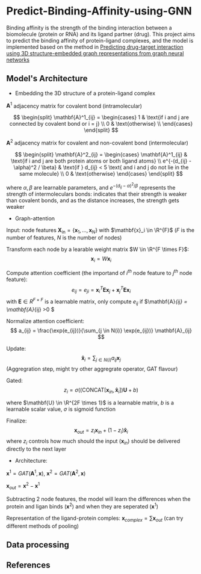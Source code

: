 # Predict-Binding-Affinity-using-GNN

Binding affinity is the strength of the binding interaction between a biomolecule (protein or RNA) and its ligand partner (drug). This project aims to predict the binding affinity of protein-ligand complexes, and the model is implemented based on the method in [Predicting drug-target interaction using 3D structure-embedded graph representations from graph neural networks](https://arxiv.org/abs/1904.08144)

## Model's Architecture

* Embedding the 3D structure of a protein-ligand complex

$\mathbf{A}^1$ adjacency matrix for covalent bond (intramolecular)

$$
\begin{split}
    \mathbf{A}^1_{ij} = 
        \begin{cases}
            1 & \text{if i and j are connected by covalent bond or i = j} \\
            0 & \text{otherwise} \\ 
        \end{cases}
\end{split}
$$

$\mathbf{A}^2$ adjacency matrix for covalent and non-covalent bond (intermolecular)

$$
\begin{split}
    \mathbf{A}^2_{ij} = 
        \begin{cases}
            \mathbf{A}^1_{ij} & \text{if i and j are both protein atoms or both ligand atoms} \\
            e^{-(d_{ij} - \alpha)^2 / \beta} & \text{if } d_{ij} < 5 \text{ and i and j do not lie in the same molecule} \\   
            0 & \text{otherwise}
        \end{cases}
\end{split}
$$

where $\alpha, \beta$ are learnable parameters, and $e^{-(d_{ij} - \alpha)^2 / \beta}$ represents the strength of intermoleculars bonds: indicates that their strength is weaker than covalent bonds, and as the distance increases, the strength gets weaker

* Graph-attention 

Input: node features $\mathbf{X_{\text{in}}} = \{\mathbf{x}_1, \dots, \mathbf{x}_N\}$ with $\mathbf{x}_i \in \R^{F}$ ($F$ is the number of features, $N$ is the number of nodes)

Transform each node by a learable weight matrix $W \in \R^{F \times F}$: 
$$ \mathbf{x}_{i} = W\mathbf{x}_{i} $$

Compute attention coefficient (the importand of $i^{th}$ node feature to $j^{th}$ node feature): 
$$ e_{ij} = e_{ji} = \mathbf{x}^{T}_i \mathbf{E} \mathbf{x}_j + \mathbf{x}^{T}_j \mathbf{E} \mathbf{x}_i $$
with $\mathbf{E} \in R^{F \times F}$ is a learnable matrix, only compute $e_{ij}$ if $\mathbf{A}_{ij} = \mathbf{A}_{ij} >0 $

Normalize attention coefficient: 
$$ a_{ij} = \frac{\exp(e_{ij})}{\sum_{j \in N(i)} \exp(e_{ij})} \mathbf{A}_{ij} $$

Update: 
$$ \mathbf{\hat{x}}_i = \sum_{j \in N(i)} a_{ij}\mathbf{x}_j $$ 
(Aggregration step, might try other aggregrate operator, GAT flavour)

Gated: 
$$z_i = \sigma((\text{CONCAT}[\mathbf{x}_{in}, \mathbf{\hat{x}}_i]) \mathbf{U} + b)$$

where $\mathbf{U} \in \R^{2F \times 1}$ is a learnable matrix, $b$ is a learnable scalar value, $\sigma$ is sigmoid function

Finalize: 
$$ \mathbf{x}_{out} = z_i \mathbf{x}_{in} + (1- z_i) \mathbf{\hat{x}}_i $$
where $z_i$ controls how much should the input ($\mathbf{x}_{in}$) should be delivered directly to the next layer

* Architecture:

$\mathbf{x}^1 = GAT(\mathbf{A}^1, \mathbf{x})$, $\mathbf{x}^2 = GAT(\mathbf{A}^2, \mathbf{x})$

$\mathbf{x}_{out} = \mathbf{x}^2 - \mathbf{x}^1$

Subtracting 2 node features, the model will learn the differences when the protein and ligan binds ($\mathbf{x}^2$) and when they are seperated ($\mathbf{x}^1$)

Representation of the ligand-protein comples:
$\mathbf{x}_{complex} = \sum \mathbf{x}_{out}$ (can try different methods of pooling)


## Data processing

## References


